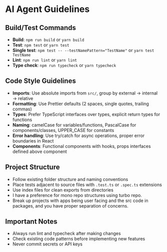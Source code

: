 # AI Agent Guidelines

## Build/Test Commands
- **Build**: `npm run build` or `yarn build`
- **Test**: `npm test` or `yarn test`
- **Single test**: `npm test -- --testNamePattern="TestName"` or `yarn test TestName`
- **Lint**: `npm run lint` or `yarn lint`
- **Type check**: `npm run typecheck` or `yarn typecheck`

## Code Style Guidelines
- **Imports**: Use absolute imports from `src/`, group by external → internal → relative
- **Formatting**: Use Prettier defaults (2 spaces, single quotes, trailing commas)
- **Types**: Prefer TypeScript interfaces over types, explicit return types for functions
- **Naming**: camelCase for variables/functions, PascalCase for components/classes, UPPER_CASE for constants
- **Error handling**: Use try/catch for async operations, proper error boundaries in React
- **Components**: Functional components with hooks, props interfaces defined above component

## Project Structure
- Follow existing folder structure and naming conventions
- Place tests adjacent to source files with `.test.ts` or `.spec.ts` extensions
- Use index files for clean exports from directories
- I have a preference for mono repo structures using turbo repo. 
- Break up projects with apps being user facing and the src code in packages, and you have proper separation of concerns. 

## Important Notes
- Always run lint and typecheck after making changes
- Check existing code patterns before implementing new features
- Never commit secrets or API keys